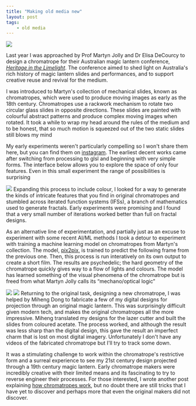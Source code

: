 ```yaml
---
title: "Making old media new"
layout: post
tags: 
    - old media
---
```


![](https://storage.googleapis.com/kieranbrowne-public-files/images/old_new_1.gif)

Last year I was approached by Prof Martyn Jolly and Dr Elisa DeCourcy to design a chromatrope for their Australian magic lantern conference, [*Heritage in the Limelight*](http://soad.cass.anu.edu.au/research/heritage-limelight). The conference aimed to shed light on Australia's rich history of magic lantern slides and performances, and to support creative reuse and revival for the medium.

I was introduced to Martyn's collection of mechanical slides, known as chromatropes, which were used to produce moving images as early as the 18th century. Chromatropes use a rackwork mechanism to rotate two circular glass slides in opposite directions. These slides are painted with colourful abstract patterns and produce complex moving images when rotated.  It took a while to wrap my head around the rules of the medium and to be honest, that so much motion is squeezed out of the two static slides still blows my mind

My early experiments weren't particularly compelling so I won't share them here, but you can find them on [instagram](https://www.instagram.com/_kieranbrowne/). The earliest decent works came after switching from processing to glsl and beginning with very simple forms. The interface below allows you to explore the space of only four features. Even in this small experiment the range of possibilities is surprising

![](https://storage.googleapis.com/kieranbrowne-public-files/images/old_new_4.gif)
Expanding this process to include colour, I looked for a way to generate the kinds of intricate features that you find in original chromatropes and stumbled across iterated function systems (IFSs), a branch of mathematics used to generate fractals. Early experiments were promising and I found that a very small number of iterations worked better than full on fractal designs.

As an alternative line of experimentation, and partially just as an excuse to experiment with some recent AI/ML methods I took a detour to experiment with training a machine learning model on chromatropes from Martyn's collection. The model, [pix2pix](https://affinelayer.com/pixsrv/), is trained to predict the following frame from the previous one. Then, this process is run interatively on its own output to create a short film. The results are psychedelic; the hard geometry of the chromatrope quickly gives way to a flow of lights and colours. The model has learned something of the visual phenomena of the chromatrope but is freed from what Martyn Jolly calls its &ldquo;mechano/optical logic&rdquo;

![](https://storage.googleapis.com/kieranbrowne-public-files/images/old_new_2.gif)
![](https://storage.googleapis.com/kieranbrowne-public-files/images/old_new_3.gif)
Returning to the original task, designing a new chromatrope, I was helped by Miheng Dong to fabricate a few of my digital designs for projection through an original magic lantern. This was surprisingly difficult given modern tech, and makes the original chromatropes all the more impressive. Miheng translated my designs for the lazer cutter and built the slides from coloured acetate. The process worked, and although the result was less sharp than the digital design, this gave the result an imperfect charm that is lost on most digital imagery. Unfortunately I don't have any videos of the fabricated chromatrope but I'll try to track some down.

It was a stimulating challenge to work within the chromatrope's restrictive form and a surreal experience to see my 21st century design projected through a 19th century magic lantern. Early chromatrope makers were incredibly creative with their limited means and its fascinating to try to reverse engineer their processes. For those interested, I wrote another post explaining [how chromatropes work](/research/how-chromatropes-work), but no doubt there are still tricks that I have yet to discover and perhaps more that even the original makers did not discover.
